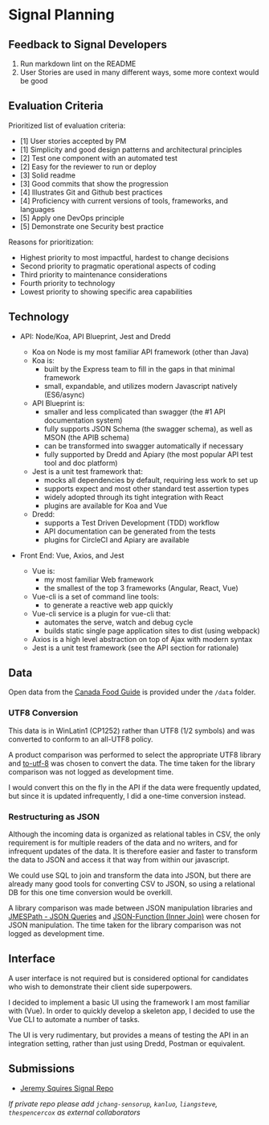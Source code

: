 # Signal Planning

## Feedback to Signal Developers

1. Run markdown lint on the README
2. User Stories are used in many different ways, some more context would be good

## Evaluation Criteria

Prioritized list of evaluation criteria:

- [1] User stories accepted by PM
- [1] Simplicity and good design patterns and architectural principles
- [2] Test one component with an automated test
- [2] Easy for the reviewer to run or deploy
- [3] Solid readme
- [3] Good commits that show the progression
- [4] Illustrates Git and Github best practices
- [4] Proficiency with current versions of tools, frameworks, and languages
- [5] Apply one DevOps principle
- [5] Demonstrate one Security best practice

Reasons for prioritization:

- Highest priority to most impactful, hardest to change decisions
- Second priority to pragmatic operational aspects of coding
- Third priority to maintenance considerations
- Fourth priority to technology
- Lowest priority to showing specific area capabilities

## Technology

- API: Node/Koa, API Blueprint, Jest and Dredd
    - Koa on Node is my most familiar API framework (other than Java)
    - Koa is:
        - built by the Express team to fill in the gaps in that minimal framework
        - small, expandable, and utilizes modern Javascript natively (ES6/async)
    - API Blueprint is:
        - smaller and less complicated than swagger (the #1 API documentation system)
        - fully supports JSON Schema (the swagger schema), as well as MSON (the APIB schema)
        - can be transformed into swagger automatically if necessary
        - fully supported by Dredd and Apiary (the most popular API test tool and doc platform)
    - Jest is a unit test framework that:
        - mocks all dependencies by default, requiring less work to set up
        - supports expect and most other standard test assertion types
        - widely adopted through its tight integration with React
        - plugins are available for Koa and Vue
    - Dredd:
        - supports a Test Driven Development (TDD) workflow
        - API documentation can be generated from the tests
        - plugins for CircleCI and Apiary are available

- Front End: Vue, Axios, and Jest
    - Vue is:
        - my most familiar Web framework
        - the smallest of the top 3 frameworks (Angular, React, Vue)
    - Vue-cli is a set of command line tools:
        - to generate a reactive web app quickly
    - Vue-cli service is a plugin for vue-cli that:
        - automates the serve, watch and debug cycle
        - builds static single page application sites to dist (using webpack)
    - Axios is a high level abstraction on top of Ajax with modern syntax
    - Jest is a unit test framework (see the API section for rationale)

## Data

Open data from the [Canada Food Guide](https://open.canada.ca/data/en/dataset/e5f4a98e-0ccf-4e5e-9912-d308b46c5a7f) is provided under the `/data` folder.

### UTF8 Conversion

This data is in WinLatin1 (CP1252) rather than UTF8 (1/2 symbols) and was converted to conform to an all-UTF8 policy.

A product comparison was performed to select the appropriate UTF8 library and [to-utf-8](https://www.npmjs.com/package/to-utf-8) was chosen to convert the data. The time taken for the library comparison was not logged as development time.

I would convert this on the fly in the API if the data were frequently updated, but since it is updated infrequently, I did a one-time conversion instead.

### Restructuring as JSON

Although the incoming data is organized as relational tables in CSV, the only requirement is for multiple readers of the data and no writers, and for infrequent updates of the data. It is therefore easier and faster to transform the data to JSON and access it that way from within our javascript.

We could use SQL to join and transform the data into JSON, but there are already many good tools for converting CSV to JSON, so using a relational DB for this one time conversion would be overkill.

A library comparison was made between JSON manipulation libraries and [JMESPath - JSON Queries](http://jmespath.org) and [JSON-Function (Inner Join)](https://worn.gitbook.io/json-function/) were chosen for JSON manipulation. The time taken for the library comparison was not logged as development time.

## Interface

A user interface is not required but is considered optional for candidates who wish to demonstrate their client side superpowers.

I decided to implement a basic UI using the framework I am most familiar with (Vue). In order to quickly develop a skeleton app, I decided to use the Vue CLI to automate a number of tasks.

The UI is very rudimentary, but provides a means of testing the API in an integration setting, rather than just using Dredd, Postman or equivalent.

## Submissions

- [Jeremy Squires Signal Repo](https://github.com/jeremysquires/signal)

*If private repo please add `jchang-sensorup`, `kanluo`, `liangsteve`, `thespencercox` as external collaborators*